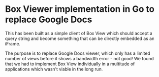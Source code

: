 Box Viewer implementation in Go to replace Google Docs
======================================================

This has been built as a simple client of Box View which should accept a query
string and become something that can be directly embedded as an iFrame.

The purpose is to replace Google Docs viewer, which only has a limited number of
views before it shows a bandwidth error - not good! We found that we had to
implement Box View individually in a multitude of applications which wasn't
viable in the long run.
